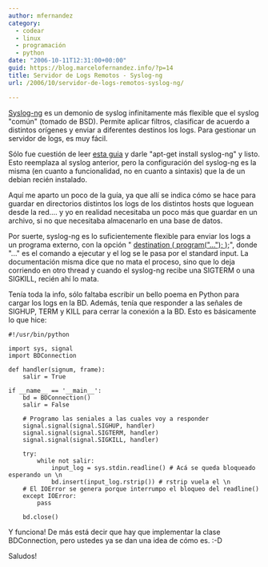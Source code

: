 ```yaml
---
author: mfernandez
category:
  - codear
  - linux
  - programación
  - python
date: "2006-10-11T12:31:00+00:00"
guid: https://blog.marcelofernandez.info/?p=14
title: Servidor de Logs Remotos - Syslog-ng
url: /2006/10/servidor-de-logs-remotos-syslog-ng/

---
```

[Syslog-ng](http://www.balabit.com/products/syslog-ng/) es un demonio de syslog infinitamente más flexible que el syslog "común" (tomado de BSD). Permite aplicar filtros, clasificar de acuerdo a distintos orígenes y enviar a diferentes destinos los logs. Para gestionar un servidor de logs, es muy fácil.

Sólo fue cuestión de leer [esta guia](http://www.debian-administration.org/articles/24) y darle "apt-get install syslog-ng" y listo. Esto reemplaza al syslog anterior, pero la configuración del syslog-ng es la misma (en cuanto a funcionalidad, no en cuanto a sintaxis) que la de un debian recién instalado.

Aquí me aparto un poco de la guía, ya que allí se indica cómo se hace para guardar en directorios distintos los logs de los distintos hosts que loguean desde la red.... y yo en realidad necesitaba un poco más que guardar en un archivo, si no que necesitaba almacenarlo en una base de datos.

Por suerte, syslog-ng es lo suficientemente flexible para enviar los logs a un programa externo, con la opción " [destination ( program("..."); );](http://www.balabit.com/products/syslog-ng/reference-1.6/syslog-ng.html/index.html#destinations)", donde "..." es el comando a ejecutar y el log se le pasa por el standard input. La documentación misma dice que no mata el proceso, sino que lo deja corriendo en otro thread y cuando el syslog-ng recibe una SIGTERM o una SIGKILL, recién ahí lo mata.

Tenía toda la info, sólo faltaba escribir un bello poema en Python para cargar los logs en la BD. Además, tenía que responder a las señales de SIGHUP, TERM y KILL para cerrar la conexión a la BD. Esto es básicamente lo que hice:

```
#!/usr/bin/python

import sys, signal
import BDConnection

def handler(signum, frame):
    salir = True

if __name__ == '__main__':
    bd = BDConnection()
    salir = False

    # Programo las seniales a las cuales voy a responder
    signal.signal(signal.SIGHUP, handler)
    signal.signal(signal.SIGTERM, handler)
    signal.signal(signal.SIGKILL, handler)

    try:
        while not salir:
            input_log = sys.stdin.readline() # Acá se queda bloqueado esperando un \n
            bd.insert(input_log.rstrip()) # rstrip vuela el \n
    # El IOError se genera porque interrumpo el bloqueo del readline()
    except IOError:
        pass

    bd.close()
```

Y funciona! De más está decir que hay que implementar la clase BDConnection, pero ustedes ya se dan una idea de cómo es. :-D

Saludos!

